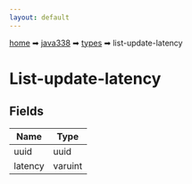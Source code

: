 ```yaml
---
layout: default
---
```


[home](/) ➡ [java338](/protocol/java338) ➡ [types](/protocol/java338/types) ➡ list-update-latency

# List-update-latency

## Fields

Name | Type
---|---
uuid | uuid
latency | varuint

